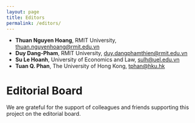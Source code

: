 ```yaml
---
layout: page
title: Editors
permalink: /editors/
---
```


- **Thuan Nguyen Hoang**, RMIT University, thuan.nguyenhoang@rmit.edu.vn
- **Duy Dang-Pham**, RMIT University, duy.dangphamthien@rmit.edu.vn
- **Su Le Hoanh**, University of Economics and Law, sulh@uel.edu.vn
- **Tuan Q. Phan**, The University of Hong Kong, tphan@hku.hk

# Editorial Board
We are grateful for the support of colleagues and friends supporting this project on the editorial board.